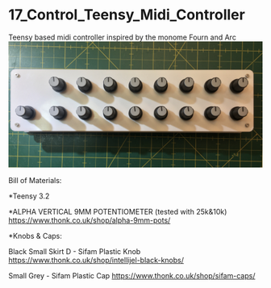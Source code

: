 # 17_Control_Teensy_Midi_Controller
Teensy based midi controller inspired by the monome Fourn and Arc
![My image](https://github.com/thopa/17_Control_Teensy_Midi_Controller/blob/master/Pictures/trimmed.jpg)

Bill of Materials:

*Teensy 3.2

*ALPHA VERTICAL 9MM POTENTIOMETER (tested with 25k&10k)
https://www.thonk.co.uk/shop/alpha-9mm-pots/

*Knobs & Caps:

Black Small Skirt D - Sifam Plastic Knob
https://www.thonk.co.uk/shop/intellijel-black-knobs/

Small Grey - Sifam Plastic Cap
https://www.thonk.co.uk/shop/sifam-caps/

 



